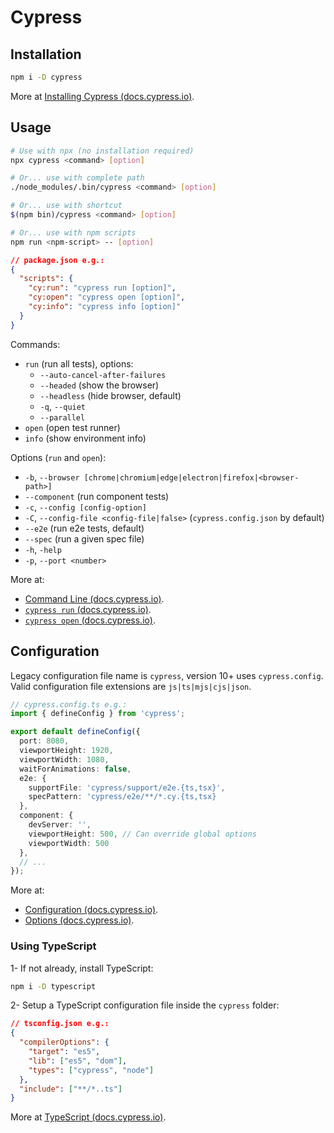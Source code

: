 # Cypress

## Installation

```bash
npm i -D cypress
```

More at [Installing Cypress (docs.cypress.io)](https://docs.cypress.io/guides/getting-started/installing-cypress).

## Usage

```bash
# Use with npx (no installation required)
npx cypress <command> [option]
```

```bash
# Or... use with complete path
./node_modules/.bin/cypress <command> [option]
```

```bash
# Or... use with shortcut
$(npm bin)/cypress <command> [option]
```

```bash
# Or... use with npm scripts
npm run <npm-script> -- [option]
```

```json
// package.json e.g.:
{
  "scripts": {
    "cy:run": "cypress run [option]",
    "cy:open": "cypress open [option]",
    "cy:info": "cypress info [option]"
  }
}
```

Commands:

- `run` (run all tests), options:
  - `--auto-cancel-after-failures`
  - `--headed` (show the browser)
  - `--headless` (hide browser, default)
  - `-q`, `--quiet`
  - `--parallel`
- `open` (open test runner)
- `info` (show environment info)

Options (`run` and `open`):

- `-b`, `--browser [chrome|chromium|edge|electron|firefox|<browser-path>]`
- `--component` (run component tests)
- `-c`, `--config [config-option]`
- `-C`, `--config-file <config-file|false>` (`cypress.config.json` by default)
- `--e2e` (run e2e tests, default)
- `--spec` (run a given spec file)
- `-h`, `-help`
- `-p`, `--port <number>`

More at:

- [Command Line (docs.cypress.io)](https://docs.cypress.io/guides/guides/command-line).
- [`cypress run` (docs.cypress.io)](https://docs.cypress.io/guides/guides/command-line#cypress-run).
- [`cypress open` (docs.cypress.io)](https://docs.cypress.io/guides/guides/command-line#cypress-open).

## Configuration

Legacy configuration file name is `cypress`, version 10+ uses `cypress.config`. Valid configuration file extensions are `js|ts|mjs|cjs|json`.

```typescript
// cypress.config.ts e.g.:
import { defineConfig } from 'cypress';

export default defineConfig({
  port: 8080,
  viewportHeight: 1920,
  viewportWidth: 1080,
  waitForAnimations: false,
  e2e: {
    supportFile: 'cypress/support/e2e.{ts,tsx}',
    specPattern: 'cypress/e2e/**/*.cy.{ts,tsx}
  },
  component: {
    devServer: '',
    viewportHeight: 500, // Can override global options
    viewportWidth: 500
  },
  // ...
});
```

More at:

- [Configuration (docs.cypress.io)](https://docs.cypress.io/guides/references/configuration).
- [Options (docs.cypress.io)](https://docs.cypress.io/guides/references/configuration#Options).

### Using TypeScript

1- If not already, install TypeScript:

```bash
npm i -D typescript
```

2- Setup a TypeScript configuration file inside the `cypress` folder:

```json
// tsconfig.json e.g.:
{
  "compilerOptions": {
    "target": "es5",
    "lib": ["es5", "dom"],
    "types": ["cypress", "node"]
  },
  "include": ["**/*..ts"]
}
```

More at [TypeScript (docs.cypress.io)](https://docs.cypress.io/guides/tooling/typescript-support).

